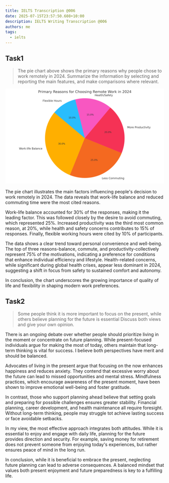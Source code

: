 ```yaml
---
title: IELTS Transcription @006
date: 2025-07-15T23:57:50.608+10:00
description: IELTS Writing Transcription @006
authors: me
tags:
  - ielts
---
```


## Task1

> The pie chart above shows the primary reasons why people chose to work remotely in 2024.
> Summarize the information by selecting and reporting the main features, and make comparisons where relevant.

![task1](./assets/ielts-transcription-006.png)

The pie chart illustrates the main factors influencing people's decision to work remotely in 2024. The data reveals that work-life balance and reduced commuting time were the most cited reasons.

Work-life balance accounted for 30% of the responses, making it the leading factor. This was followed closely by the desire to avoid commuting, which represented 25%. Increased productivity was the third most common reason, at 20%, while health and safety concerns contributes to 15% of responses. Finally, flexible working hours were cited by 10% of participants.

The data shows a clear trend toward personal convenience and well-being. The top of three reasons-balance, commute, and productivity-collectively represent 75% of the motivations, indicating a preference for conditions that enhance individual efficiency and lifestyle. Health-related concerns, while significant during global health crises, appear less dominant in 2024, suggesting a shift in focus from safety to sustained comfort and autonomy.

In conclusion, the chart underscores the growing importance of quality of life and flexibility in shaping modern work preferences.

## Task2

> Some people think it is more important to focus on the present, while others believe planning for the future is essential
> Discuss both views and give your own opinion.

There is an ongoing debate over whether people should prioritize living in the moment or concentrate on future planning. While present-focused individuals argue for making the most of today, others maintain that long-term thinking is vital for success. I believe both perspectives have merit and should be balanced.

Advocates of living in the present argue that focusing on the now enhances happiness and reduces anxiety. They contend that excessive worry about the future can lead to missed opportunities and mental stress. Mindfulness practices, which encourage awareness of the present moment, have been shown to improve emotional well-being and foster gratitude.

In contrast, those who support planning ahead believe that setting goals and preparing for possible challenges ensures greater stability. Financial planning, career development, and health maintenance all require foresight. Without long-term thinking, people may struggle tot achieve lasting success or face avoidable setbacks.

In my view, the most effective approach integrates both attitudes. While it is essential to enjoy and engage with daily life, planning for the future provides direction and security. For example, saving money for retirement does not prevent someone from enjoying today's experiences, but rather ensures peace of mind in the long run.

In conclusion, while it is beneficial to embrace the present, neglecting future planning can lead to adverse consequences. A balanced mindset that values both present enjoyment and future preparedness is key to a fulfilling life.
